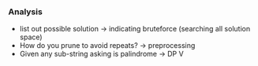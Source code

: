 ### Analysis
* list out possible solution -> indicating bruteforce (searching all solution space)
* How do you prune to avoid repeats? -> preprocessing
* Given any sub-string asking is palindrome -> DP V